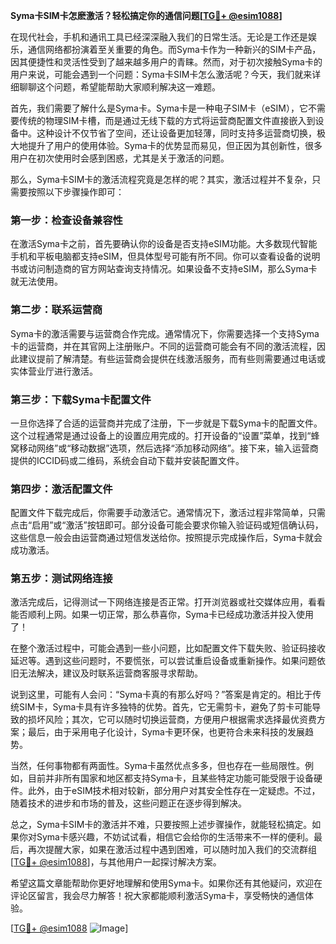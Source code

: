 **Syma卡SIM卡怎麽激活？轻松搞定你的通信问题[[TG💪+ @esim1088](https://t.me/s/esim1088)]**

在现代社会，手机和通讯工具已经深深融入我们的日常生活。无论是工作还是娱乐，通信网络都扮演着至关重要的角色。而Syma卡作为一种新兴的SIM卡产品，因其便捷性和灵活性受到了越来越多用户的青睐。然而，对于初次接触Syma卡的用户来说，可能会遇到一个问题：Syma卡SIM卡怎么激活呢？今天，我们就来详细聊聊这个问题，希望能帮助大家顺利解决这一难题。

首先，我们需要了解什么是Syma卡。Syma卡是一种电子SIM卡（eSIM），它不需要传统的物理SIM卡槽，而是通过无线下载的方式将运营商配置文件直接嵌入到设备中。这种设计不仅节省了空间，还让设备更加轻薄，同时支持多运营商切换，极大地提升了用户的使用体验。Syma卡的优势显而易见，但正因为其创新性，很多用户在初次使用时会感到困惑，尤其是关于激活的问题。

那么，Syma卡SIM卡的激活流程究竟是怎样的呢？其实，激活过程并不复杂，只需要按照以下步骤操作即可：

### **第一步：检查设备兼容性**
在激活Syma卡之前，首先要确认你的设备是否支持eSIM功能。大多数现代智能手机和平板电脑都支持eSIM，但具体型号可能有所不同。你可以查看设备的说明书或访问制造商的官方网站查询支持情况。如果设备不支持eSIM，那么Syma卡就无法使用。

### **第二步：联系运营商**
Syma卡的激活需要与运营商合作完成。通常情况下，你需要选择一个支持Syma卡的运营商，并在其官网上注册账户。不同的运营商可能会有不同的激活流程，因此建议提前了解清楚。有些运营商会提供在线激活服务，而有些则需要通过电话或实体营业厅进行激活。

### **第三步：下载Syma卡配置文件**
一旦你选择了合适的运营商并完成了注册，下一步就是下载Syma卡的配置文件。这个过程通常是通过设备上的设置应用完成的。打开设备的“设置”菜单，找到“蜂窝移动网络”或“移动数据”选项，然后选择“添加移动网络”。接下来，输入运营商提供的ICCID码或二维码，系统会自动下载并安装配置文件。

### **第四步：激活配置文件**
配置文件下载完成后，你需要手动激活它。通常情况下，激活过程非常简单，只需点击“启用”或“激活”按钮即可。部分设备可能会要求你输入验证码或短信确认码，这些信息一般会由运营商通过短信发送给你。按照提示完成操作后，Syma卡就会成功激活。

### **第五步：测试网络连接**
激活完成后，记得测试一下网络连接是否正常。打开浏览器或社交媒体应用，看看能否顺利上网。如果一切正常，那么恭喜你，Syma卡已经成功激活并投入使用了！

在整个激活过程中，可能会遇到一些小问题，比如配置文件下载失败、验证码接收延迟等。遇到这些问题时，不要慌张，可以尝试重启设备或重新操作。如果问题依旧无法解决，建议及时联系运营商客服寻求帮助。

说到这里，可能有人会问：“Syma卡真的有那么好吗？”答案是肯定的。相比于传统SIM卡，Syma卡具有许多独特的优势。首先，它无需剪卡，避免了剪卡可能导致的损坏风险；其次，它可以随时切换运营商，方便用户根据需求选择最优资费方案；最后，由于采用电子化设计，Syma卡更环保，也更符合未来科技的发展趋势。

当然，任何事物都有两面性。Syma卡虽然优点多多，但也存在一些局限性。例如，目前并非所有国家和地区都支持Syma卡，且某些特定功能可能受限于设备硬件。此外，由于eSIM技术相对较新，部分用户对其安全性存在一定疑虑。不过，随着技术的进步和市场的普及，这些问题正在逐步得到解决。

总之，Syma卡SIM卡的激活并不难，只要按照上述步骤操作，就能轻松搞定。如果你对Syma卡感兴趣，不妨试试看，相信它会给你的生活带来不一样的便利。最后，再次提醒大家，如果在激活过程中遇到困难，可以随时加入我们的交流群组[[TG💪+ @esim1088](https://t.me/s/esim1088)]，与其他用户一起探讨解决方案。

希望这篇文章能帮助你更好地理解和使用Syma卡。如果你还有其他疑问，欢迎在评论区留言，我会尽力解答！祝大家都能顺利激活Syma卡，享受畅快的通信体验。

[[TG💪+ @esim1088](https://t.me/s/esim1088) ![Image](https://i.postimg.cc/4NQfJmqS/Snipaste-2025-05-13-00-14-12.png)]